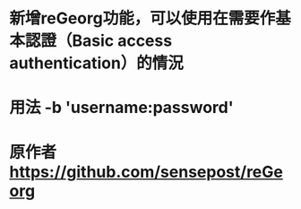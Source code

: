#
# 新增reGeorg功能，可以使用在需要作基本認證（Basic access authentication）的情況
# 用法 -b 'username:password'
# 原作者 https://github.com/sensepost/reGeorg
